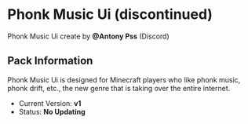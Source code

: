 # Phonk Music Ui (discontinued)
Phonk Music Ui create by **@Antony Pss** (Discord)

## Pack Information
Phonk Music Ui is designed for Minecraft players who like phonk music, phonk drift, etc., the new genre that is taking over the entire internet.

- Current Version: **v1**
- Status: **No Updating**
